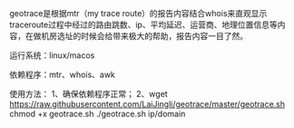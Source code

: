 geotrace是根据mtr（my trace route）的报告内容结合whois来直观显示traceroute过程中经过的路由跳数、ip、平均延迟、运营商、地理位置信息等内容，在做机房选址的时候会给带来极大的帮助，报告内容一目了然。

运行系统：linux/macos

依赖程序：mtr、whois、awk

使用方法：
1、确保依赖程序正常；
2、wget https://raw.githubusercontent.com/LaiJingli/geotrace/master/geotrace.sh 
   chmod +x geotrace.sh
   ./geotrace.sh ip/domain

